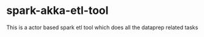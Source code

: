 # spark-akka-etl-tool
This is a actor based spark etl tool which does all the dataprep related tasks
